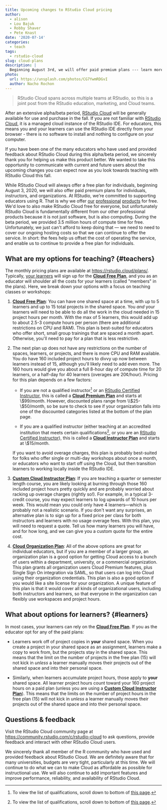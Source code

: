 ```yaml
---
title: Upcoming changes to RStudio Cloud pricing
author:
  - alison
  - Lou Bajuk
  - Robby Shaver
  - Pete Knast
date: '2020-07-14'
categories:
  - teach
tags:
  - rstudio-cloud
slug: cloud-plans
description: |
  Beginning August 3rd, we will offer paid premium plans --- learn more about what is changing and what to expect.
photo:
  url: https://unsplash.com/photos/CG7YwmRDGvI
  author: Nacho Rochon
---
```


> RStudio Cloud spans across multiple teams at RStudio, so this is a joint post from the RStudio education, marketing, and Cloud teams.

After an extensive alpha/beta period, [RStudio Cloud](https://rstudio.com/products/cloud/) will be generally available for use and purchase in the fall. If you are not familiar with [RStudio Cloud](https://rstudio.com/products/cloud/), it is a managed cloud instance of the RStudio IDE. For educators, this means you and your learners can use the RStudio IDE directly from your browser - there is no software to install and nothing to configure on your computer. 

If you have been one of the many educators who have used and provided feedback about RStudio Cloud during this alpha/beta period, we sincerely thank you for helping us make this product better. We wanted to take this opportunity to communicate with current and future users about the upcoming changes you can expect now as you look towards teaching with RStudio Cloud this fall.

While RStudio Cloud will always offer a free plan for individuals, beginning August 3, 2020, we will also offer paid premium plans for individuals, instructors, and organizations. At RStudio, we're committed to supporting educators using R. That is why we offer [our](https://rstudio.com/products/rstudio-server-pro/) [professional](https://rstudio.com/products/connect/) [products](https://rstudio.com/products/package-manager/) for free. We'd love to also make RStudio Cloud free for everyone, but unfortunately RStudio Cloud is fundamentally different from our other professional products because it is not just software, but is also computing. During the beta period, we provided 3.5 million hours of compute time for free. Unfortunately, we just can't afford to keep doing that &mdash; we need to need to cover our ongoing hosting costs so that we can continue to offer the service. In short: the fees help us offset the cost of operating the service, and enable us to continue to provide a free plan for individuals.

## What are my options for teaching? {#teachers}

The monthly pricing plans are available at <https://rstudio.cloud/plans/>. Typically, [your learners](#learners) will sign up for the [**Cloud Free Plan**](https://rstudio.cloud/plans/free), and you as an educator will shoulder all the costs for your learners (called "members" in the plans). Here, we break down your options with a focus on teaching classes or workshops:

1. [**Cloud Free Plan**](https://rstudio.cloud/plans/free): You can have one shared space at a time, with up to 5 learners and up to 15 total projects in the shared space. You *and* your learners will need to be able to do all the work in the cloud needed in 15 project hours per month. With the max of 5 learners, this would add up to about 2.5-3 compute hours per person (there are additional restrictions on CPU and RAM). This plan is best-suited for educators who offer short, small group trainings that are spaced a month apart. Otherwise, you'll need to pay for a plan that is less restrictive.
    
1. The next plan up does not have any restrictions on the number of spaces, learners, or projects, and there is more CPU and RAM available. You do have 160 included project hours to divvy up now between learners instead of 15, although you'll likely need to add even more. The 160 hours would give you about a full 8-hour day of compute time for 20 learners, or a half-day for 40 learners (overages are 20¢/hour). Pricing for this plan depends on a few factors:

    - If you are not a qualified instructor[^1] or an [RStudio Certified Instructor](/trainers), this is called a [**Cloud Premium Plan**](https://rstudio.cloud/plans/premium) and starts at \\$99/month. However, discounted plans range from \\$25-\\$50/month, so be sure to check to see if your organization falls into one of the discounted categories listed at the bottom of the plan page.
    
    - If you are a qualified instructor (either teaching at an accredited institution that meets certain qualifications[^1], or you are an [RStudio Certified Instructor](/trainers)), this is called a [**Cloud Instructor Plan**](https://rstudio.cloud/plans/instructor) and starts at \\$15/month.

    If you want to avoid overage charges, this plan is probably best-suited for folks who offer single or multi-day workshops about once a month, or educators who want to start off using the Cloud, but then transition learners to working locally inside the RStudio IDE.
        
1. [**Custom Cloud Instructor Plan**](https://rstudio.cloud/plans/instructor): If you are teaching a quarter or semester length course, you are likely looking at burning through those 160 included project hours pretty quickly and are probably worried about racking up overage charges (rightly so!). For example, in a typical 3-credit course, you may expect learners to log upwards of 10 hours per week. This would mean you could only have 4 learners&mdash;which is probably not a realistic scenario. If you don't want any surprises, an alternative plan is to sign up for a fixed price per class for both instructors and learners with no usage overage fees. With this plan, you will need to request a quote. Tell us how many learners you will have, and for how long, and we can give you a custom quote for the entire cost.

1. [**Cloud Organization Plan**](https://rstudio.cloud/plans/organization): All of the above options are great for individual educators, but if you are a member of a larger group, an organization plan is a good option for getting Cloud access to a bunch of users within a department, university, or a commercial organization. This plan grants all organization users Cloud Premium features, plus Single Sign On integration via SAML, so that users can log into Cloud using their organization credentials. This plan is also a good option if you would like a site license for your organization. A unique feature of this plan is that it would cover all kinds of organizational users, including both instructors and learners, so that everyone in the organization can flexibly use workspaces and project hours.

[^1]: To view the list of qualifications, scroll down to bottom of [this page](https://rstudio.cloud/plans/instructor).

## What about options for learners? {#learners}

In most cases, your learners can rely on the [**Cloud Free Plan**](https://rstudio.cloud/plans/free). If you as the educator opt for any of the paid plans:

+ Learners work off of project copies in **your** shared space. When you create a project in your shared space as an assignment, learners make a copy to work from, but the projects stay in the shared space. This means that the limit on the number of projects in the free plan (15) will not kick in *unless* a learner manually moves their projects out of the shared space and into their personal space.

+ Similarly, when learners accumulate project hours, those apply to **your** shared space. All learner project hours count toward your 160 project hours on a paid plan (unless you are using a [**Custom Cloud Instructor Plan**](https://rstudio.cloud/plans/instructor)). This means that the limits on the number of project hours in the free plan (15) will not kick in *unless* a learner manually moves their projects out of the shared space and into their personal space.

## Questions & feedback

Visit the RStudio Cloud community page at <https://community.rstudio.com/c/rstudio-cloud> to ask questions, provide feedback and interact with other RStudio Cloud users.

We sincerely thank all member of the R community who have used and provided feedback about RStudio Cloud. We are definitely aware that for many universities, budgets are very tight, particularly at this time. We will continue to do what we can to make Cloud as affordable as possible for instructional use. We will also continue to add important features and improve performance, reliability, and availability of RStudio Cloud. 
